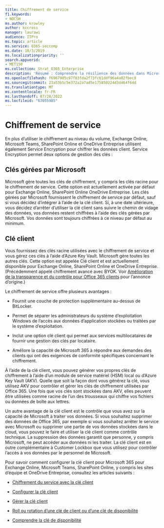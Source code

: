 ```yaml
---
title: Chiffrement de service
f1.keywords:
- NOCSH
ms.author: krowley
author: kccross
manager: laurawi
audience: ITPro
ms.topic: article
ms.service: O365-seccomp
ms.date: 10/3/2019
ms.localizationpriority: ''
search.appverid:
- MET150
ms.collection: Strat_O365_Enterprise
description: 'Résumé : Comprendre la résilience des données dans Microsoft Office 365.'
ms.openlocfilehash: f6967905c97f83fda2f73fc61ddf96a4a02fbec8
ms.sourcegitcommit: 23a53b5c5e372a2a7ad5e175850224d3d464f6dd
ms.translationtype: MT
ms.contentlocale: fr-FR
ms.lasthandoff: 07/28/2022
ms.locfileid: "67055985"
---
```

# <a name="service-encryption"></a>Chiffrement de service

En plus d’utiliser le chiffrement au niveau du volume, Exchange Online, Microsoft Teams, SharePoint Online et OneDrive Entreprise utilisent également Service Encryption pour chiffrer les données client. Service Encryption permet deux options de gestion des clés :

## <a name="microsoft-managed-keys"></a>Clés gérées par Microsoft
Microsoft gère toutes les clés de chiffrement, y compris les clés racine pour le chiffrement de service. Cette option est actuellement activée par défaut pour Exchange Online, SharePoint Online OneDrive Entreprise. Les clés gérées par Microsoft fournissent le chiffrement de service par défaut, sauf si vous décidez d’intégrer à l’aide de la clé client. Si, à une date ultérieure, vous décidez d’arrêter d’utiliser la clé client sans suivre le chemin de vidage des données, vos données restent chiffrées à l’aide des clés gérées par Microsoft. Vos données sont toujours chiffrées à ce niveau par défaut au minimum.

## <a name="customer-key"></a>Clé client
Vous fournissez des clés racine utilisées avec le chiffrement de service et vous gérez ces clés à l’aide d’Azure Key Vault. Microsoft gère toutes les autres clés. Cette option est appelée Clé client et est actuellement disponible pour Exchange Online, SharePoint Online et OneDrive Entreprise. (Précédemment appelé chiffrement avancé avec BYOK. Voir [Amélioration de la transparence et du contrôle pour Office 365 clients](https://www.microsoft.com/en-us/microsoft-365/blog/2015/04/21/enhancing-transparency-and-control-for-office-365-customers/) pour l’annonce d’origine.)

Le chiffrement de service offre plusieurs avantages :

- Fournit une couche de protection supplémentaire au-dessus de BitLocker.

- Permet de séparer les administrateurs du système d’exploitation Windows de l’accès aux données d’application stockées ou traitées par le système d’exploitation.

- Inclut une option clé client qui permet aux services multilocataires de fournir une gestion des clés par locataire.

- Améliore la capacité de Microsoft 365 à répondre aux demandes des clients qui ont des exigences de conformité spécifiques concernant le chiffrement.

À l’aide de la clé client, vous pouvez générer vos propres clés de chiffrement à l’aide d’un module de service matériel (HSM) local ou d’Azure Key Vault (AKV). Quelle que soit la façon dont vous générez la clé, vous utilisez AKV pour contrôler et gérer les clés de chiffrement utilisées par Office 365. Une fois que vos clés sont stockées dans AKV, elles peuvent être utilisées comme racine de l’un des trousseaux qui chiffre vos fichiers ou données de boîte aux lettres.

Un autre avantage de la clé client est le contrôle que vous avez sur la capacité de Microsoft à traiter vos données. Si vous souhaitez supprimer des données de Office 365, par exemple si vous souhaitez arrêter le service avec Microsoft ou supprimer une partie de vos données stockées dans le cloud, vous pouvez le faire et utiliser la clé client comme contrôle technique. La suppression des données garantit que personne, y compris Microsoft, ne peut accéder aux données ni les traiter. La clé client est en outre complémentaire à Customer Lockbox que vous utilisez pour contrôler l’accès à vos données par le personnel de Microsoft.

Pour savoir comment configurer la clé client pour Microsoft 365 pour Exchange Online, Microsoft Teams, SharePoint Online, y compris les sites d’équipe et OneDrive Entreprise, consultez les articles suivants :

- [Chiffrement du service avec la clé client](customer-key-overview.md)

- [Configurer la clé client](customer-key-set-up.md)

- [Gérer la clé client](customer-key-manage.md)

- [Roll ou rotation d’une clé de client ou d’une clé de disponibilité](customer-key-availability-key-roll.md)

- [Comprendre la clé de disponibilité](customer-key-availability-key-understand.md)
